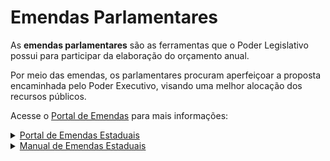 # Emendas Parlamentares

As **emendas parlamentares** são as ferramentas que o Poder Legislativo possui para participar da elaboração do orçamento anual.

Por meio das emendas, os parlamentares procuram aperfeiçoar a proposta encaminhada pelo Poder Executivo, visando uma melhor alocação dos recursos públicos.

Acesse o [Portal de Emendas](https://www.emendas.mg.gov.br/) para mais informações:

<details>

<summary><a href="https://www.emendas.mg.gov.br/">Portal de Emendas Estaduais</a></summary>

O portal conta com informações sobre a Execução de Emendas, cronograma, portfólio, portal de transparência e mais. Acesse [**aqui**](https://www.emendas.mg.gov.br/)**.**

</details>

<details>

<summary><a href="https://manual.emendas.mg.gov.br/">Manual de Emendas Estaduais</a></summary>

Manual desenvolvido para explicar o processo de Emendas e a sua utilização no SIGCON Saída. Acesse [**aqui**](https://manual.emendas.mg.gov.br/)**.**

</details>
